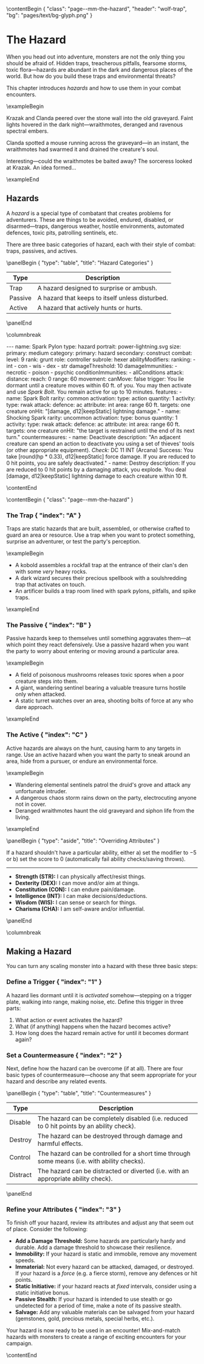 \contentBegin { "class": "page--mm-the-hazard", "header": "wolf-trap", "bg": "pages/text/bg-glyph.png" }

# The Hazard

When you head out into adventure, monsters are not the only thing you should be afraid of. Hidden traps, treacherous pitfalls, fearsome storms, toxic flora—hazards are abundant in the dark and dangerous places of the world. But how do you build these traps and environmental threats?

This chapter introduces _hazards_ and how to use them in your combat encounters.

\exampleBegin

Krazak and Clanda peered over the stone wall into the old graveyard. Faint lights hovered in the dark night—wraithmotes, deranged and ravenous spectral embers.

Clanda spotted a mouse running across the graveyard—in an instant, the wraithmotes had swarmed it and drained the creature's soul.

Interesting—could the wraithmotes be baited away? The sorceress looked at Krazak. An idea formed...

\exampleEnd

## Hazards

A _hazard_ is a special type of combatant that creates problems for adventurers. These are things to be avoided, endured, disabled, or disarmed—traps, dangerous weather, hostile environments, automated defences, toxic pits, patrolling sentinels, etc.

There are three basic categories of hazard, each with their style of combat: traps, passives, and actives.

\panelBegin { "type": "table", "title": "Hazard Categories" }

|Type|Description|
|---|---|
|Trap|A hazard designed to surprise or ambush.|
|Passive|A hazard that keeps to itself unless disturbed.|
|Active|A hazard that actively hunts or hurts.|

\panelEnd

\columnbreak

<div data-blueprint="scaler">
---
name: Spark Pylon
type: hazard
portrait: power-lightning.svg
size:
  primary: medium
category:
  primary: hazard
  secondary: construct
combat:
  level: 9
  rank: grunt
  role: controller
  subrole: hexer
abilityModifiers:
  ranking:
    - int
    - con
    - wis
    - dex
    - str
damageThreshold: 10
damageImmunities:
  - necrotic
  - poison
  - psychic
conditionImmunities:
  - allConditions
attack:
  distance:
    reach: 0
    range: 60
movement:
  canMove: false
trigger: You lie dormant until a creature moves within 60 ft. of you. You may then activate and use <em>Spark Bolt</em>. You remain active for up to 10 minutes.
features:
  -
    name: Spark Bolt
    rarity: common
    activation:
      type: action
      quantity: 1
    activity:
      type: rwak
      attack:
        defence: ac
        attribute: int
      area: range 60 ft.
      targets: one creature
      onHit: "[damage, d12|keepStatic] lightning damage."
  -
    name: Shocking Spark
    rarity: uncommon
    activation:
      type: bonus
      quantity: 1
    activity:
      type: rwak
      attack:
        defence: ac
        attribute: int
      area: range 60 ft.
      targets: one creature
      onHit: "the target is restrained until the end of its next turn."
countermeasures:
  -
    name: Deactivate
    description: "An adjacent creature can spend an action to deactivate you using a set of thieves' tools (or other appropriate equipment). <em>Check:</em> DC 11 INT (Arcana) Success: You take [round(hp * 0.33), d12|keepStatic] force damage. If you are reduced to 0 hit points, you are safely deactivated."
  -
    name: Destroy
    description: If you are reduced to 0 hit points by a damaging attack, you explode. You deal [damage, d12|keepStatic] lightning damage to each creature within 10 ft.
</div>

\contentEnd

\contentBegin { "class": "page--mm-the-hazard" }

### The Trap { "index": "A" }

Traps are static hazards that are built, assembled, or otherwise crafted to guard an area or resource. Use a trap when you want to protect something, surprise an adventurer, or test the party's perception.

\exampleBegin

* A kobold assembles a rockfall trap at the entrance of their clan's den with some _very_ heavy rocks.
* A dark wizard secures their precious spellbook with a soulshredding trap that activates on touch.
* An artificer builds a trap room lined with spark pylons, pitfalls, and spike traps.

\exampleEnd

### The Passive { "index": "B" }

Passive hazards keep to themselves until something aggravates them—at which point they react defensively. Use a passive hazard when you want the party to worry about entering or moving around a particular area.

\exampleBegin

* A field of poisonous mushrooms releases toxic spores when a poor creature steps into them.
* A giant, wandering sentinel bearing a valuable treasure turns hostile only when attacked.
* A static turret watches over an area, shooting bolts of force at any who dare approach.

\exampleEnd

### The Active { "index": "C" }

Active hazards are always on the hunt, causing harm to any targets in range. Use an active hazard when you want the party to sneak around an area, hide from a pursuer, or endure an environmental force.

\exampleBegin

* Wandering elemental sentinels patrol the druid's grove and attack any unfortunate intruder.
* A dangerous chaos storm rains down on the party, electrocuting anyone not in cover.
* Deranged wraithmotes haunt the old graveyard and siphon life from the living. 

\exampleEnd

\panelBegin { "type": "aside", "title": "Overriding Attributes" }

If a hazard shouldn't have a particular ability, either a) set the modifier to −5 or b) set the score to 0 (automatically fail ability checks/saving throws).

---

* **Strength (STR):** I can physically affect/resist things.
* **Dexterity (DEX):** I can move and/or aim at things.
* **Constitution (CON):** I can endure pain/damage.
* **Intelligence (INT):** I can make decisions/deductions.
* **Wisdom (WIS):** I can sense or search for things.
* **Charisma (CHA):** I am self-aware and/or influential.

\panelEnd

\columnbreak

## Making a Hazard

You can turn any scaling monster into a hazard with these three basic steps:

### Define a Trigger { "index": "1" }

A hazard lies dormant until it is _activated_ somehow—stepping on a trigger plate, walking into range, making noise, etc. Define this trigger in three parts:

1. What action or event activates the hazard?
2. What (if anything) happens when the hazard becomes active?
3. How long does the hazard remain active for until it becomes dormant again?

### Set a Countermeasure { "index": "2" }

Next, define how the hazard can be overcome (if at all). There are four basic types of countermeasure—choose any that seem appropriate for your hazard and describe any related events.

\panelBegin { "type": "table", "title": "Countermeasures" }

|Type|Description|
|---|---|
|Disable|The hazard can be completely disabled (i.e. reduced to 0 hit points by an ability check).|
|Destroy|The hazard can be destroyed through damage and harmful effects.|
|Control|The hazard can be controlled for a short time through some means (i.e. with ability checks).|
|Distract|The hazard can be distracted or diverted (i.e. with an appropriate ability check).|

\panelEnd

### Refine your Attributes { "index": "3" }

To finish off your hazard, review its attributes and adjust any that seem out of place. Consider the following:

* **Add a Damage Threshold:** Some hazards are particularly hardy and durable. Add a damage threshold to showcase their resilience.
* **Immobility:** If your hazard is static and immobile, remove any movement speeds.
* **Immaterial:** Not every hazard can be attacked, damaged, or destroyed. If your hazard is a _force_ (e.g. a fierce storm), remove any defences or hit points.
* **Static Initiative:** if your hazard reacts at _fixed_ intervals, consider using a static initiative bonus.
* **Passive Stealth:** If your hazard is intended to use stealth or go undetected for a period of time, make a note of its passive stealth.
* **Salvage:** Add any valuable materials can be salvaged from your hazard (gemstones, gold, precious metals, special herbs, etc.).

Your hazard is now ready to be used in an encounter! Mix-and-match hazards with monsters to create a range of exciting encounters for your campaign.

\contentEnd